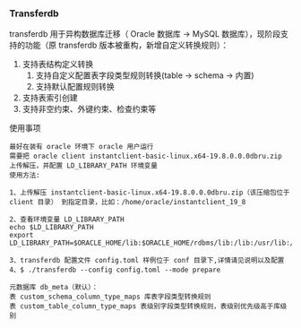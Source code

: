 ### Transferdb

transferdb 用于异构数据库迁移（ Oracle 数据库 -> MySQL 数据库），现阶段支持的功能（原 transferdb 版本被重构，新增自定义转换规则）：

1. 支持表结构定义转换
   1. 支持自定义配置表字段类型规则转换(table -> schema -> 内置)
   2. 支持默认配置规则转换
2. 支持表索引创建
3. 支持非空约束、外键约束、检查约束等

使用事项

```
最好在装有 oracle 环境下 oracle 用户运行
需要把 oracle client instantclient-basic-linux.x64-19.8.0.0.0dbru.zip 上传解压，并配置 LD_LIBRARY_PATH 环境变量
使用方法:

1、上传解压 instantclient-basic-linux.x64-19.8.0.0.0dbru.zip（该压缩包位于 client 目录） 到指定目录，比如：/home/oracle/instantclient_19_8  

2、查看环境变量 LD_LIBRARY_PATH
echo $LD_LIBRARY_PATH
export LD_LIBRARY_PATH=$ORACLE_HOME/lib:$ORACLE_HOME/rdbms/lib:/lib:/usr/lib:/home/oracle/instantclient_19_8 

3、transferdb 配置文件 config.toml 样例位于 conf 目录下,详情请见说明以及配置
4、$ ./transferdb --config config.toml --mode prepare

元数据库 db_meta（默认）：
表 custom_schema_column_type_maps 库表字段类型转换规则
表 custom_table_column_type_maps 表级别字段类型转换规则，表级别优先级高于库级别
```








